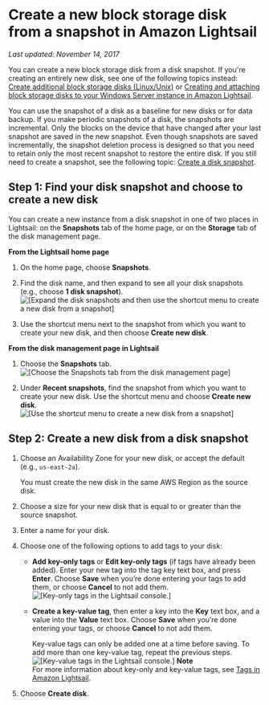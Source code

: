 # Create a new block storage disk from a snapshot in Amazon Lightsail<a name="create-new-block-storage-disk-from-snapshot"></a>

 *Last updated: November 14, 2017* 

You can create a new block storage disk from a disk snapshot\. If you're creating an entirely new disk, see one of the following topics instead: [Create additional block storage disks \(Linux/Unix\)](create-and-attach-additional-block-storage-disks-linux-unix.md) or [Creating and attaching block storage disks to your Windows Server instance in Amazon Lightsail](create-and-attach-additional-block-storage-disks-windows.md)\.

You can use the snapshot of a disk as a baseline for new disks or for data backup\. If you make periodic snapshots of a disk, the snapshots are incremental\. Only the blocks on the device that have changed after your last snapshot are saved in the new snapshot\. Even though snapshots are saved incrementally, the snapshot deletion process is designed so that you need to retain only the most recent snapshot to restore the entire disk\. If you still need to create a snapshot, see the following topic: [Create a disk snapshot](create-block-storage-disk-snapshot.md)\.

## Step 1: Find your disk snapshot and choose to create a new disk<a name="find-your-snapshot-and-choose-create-new-disk"></a>

You can create a new instance from a disk snapshot in one of two places in Lightsail: on the **Snapshots** tab of the home page, or on the **Storage** tab of the disk management page\.

**From the Lightsail home page**

1. On the home page, choose **Snapshots**\.

1. Find the disk name, and then expand to see all your disk snapshots \(e\.g\., choose **1 disk snapshot**\)\.  
![\[Expand the disk snapshots and then use the shortcut menu to create a new disk from a snapshot\]](https://d9yljz1nd5001.cloudfront.net/en_us/1cade0c7e07039bf59652df47a09d228/images/create-new-disk-from-snapshot-snapshots-tab-home-page.gif)

1. Use the shortcut menu next to the snapshot from which you want to create your new disk, and then choose **Create new disk**\.

**From the disk management page in Lightsail**

1. Choose the **Snapshots** tab\.  
![\[Choose the Snapshots tab from the disk management page\]](https://d9yljz1nd5001.cloudfront.net/en_us/1cade0c7e07039bf59652df47a09d228/images/lightsail-disk-management-page-choose-snapshots-tab.png)

1. Under **Recent snapshots**, find the snapshot from which you want to create your new disk\. Use the shortcut menu and choose **Create new disk**\.  
![\[Use the shortcut menu to create a new disk from a snapshot\]](https://d9yljz1nd5001.cloudfront.net/en_us/1cade0c7e07039bf59652df47a09d228/images/create-new-disk-from-snapshot-disk-management-page.gif)

## Step 2: Create a new disk from a disk snapshot<a name="create-new-disk-from-disk-snapshot"></a>

1. Choose an Availability Zone for your new disk, or accept the default \(e\.g\., `us-east-2a`\)\.

   You must create the new disk in the same AWS Region as the source disk\.

1. Choose a size for your new disk that is equal to or greater than the source snapshot\.

1. Enter a name for your disk\.

1. Choose one of the following options to add tags to your disk:
   + **Add key\-only tags** or **Edit key\-only tags** \(if tags have already been added\)\. Enter your new tag into the tag key text box, and press **Enter**\. Choose **Save** when you’re done entering your tags to add them, or choose **Cancel** to not add them\.  
![\[Key-only tags in the Lightsail console.\]](https://d9yljz1nd5001.cloudfront.net/en_us/1cade0c7e07039bf59652df47a09d228/images/amazon-lightsail-key-only-tags.png)
   + **Create a key\-value tag**, then enter a key into the **Key** text box, and a value into the **Value** text box\. Choose **Save** when you’re done entering your tags, or choose **Cancel** to not add them\.

     Key\-value tags can only be added one at a time before saving\. To add more than one key\-value tag, repeat the previous steps\.  
![\[Key-value tags in the Lightsail console.\]](https://d9yljz1nd5001.cloudfront.net/en_us/1cade0c7e07039bf59652df47a09d228/images/amazon-lightsail-key-value-tag.png)
**Note**  
For more information about key\-only and key\-value tags, see [Tags in Amazon Lightsail](amazon-lightsail-tags.md)\.

1. Choose **Create disk**\.